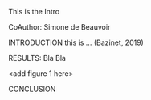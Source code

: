 This is the Intro

CoAuthor: Simone de Beauvoir

INTRODUCTION
this is ... (Bazinet, 2019)

RESULTS:
Bla Bla

<add figure 1 here>

CONCLUSION
